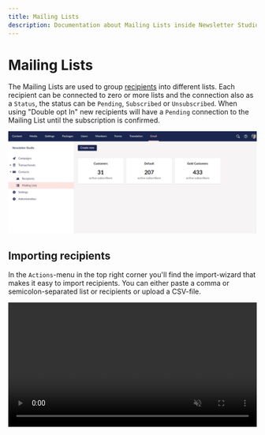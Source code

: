 ```yaml
---
title: Mailing Lists
description: Documentation about Mailing Lists inside Newsletter Studio
---
```

# Mailing Lists
The Mailing Lists are used to group [recipients](../concepts/recipients.md) into different lists. Each recipient can be connected to zero or more lists and the connection also as a `Status`, the status can be `Pending`, `Subscribed` or `Unsubscribed`. When using "Double opt In" new recipients will have a `Pending` connection to the Mailing List until the subscription is confirmed.

![email-editor--edit](/media/mailing-lists--overview.png)

## Importing recipients
In the `Actions`-menu in the top right corner you'll find the import-wizard that makes it easy to import recipients. You can either paste a comma or semicolon-separated list or recipients or upload a CSV-file.

<video src="/media/import-recipients-paste.mp4" autoplay loop muted playsinline width="100%" />
